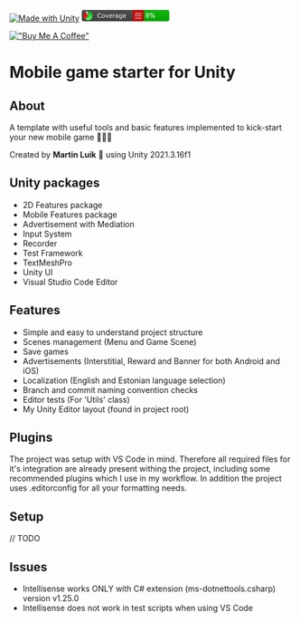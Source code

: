 [![Made with Unity](https://img.shields.io/badge/Made%20with-Unity-57b9d3.svg?style=flat&logo=unity)](https://unity3d.com) [![Alt text](./Reports/Report/badge_linecoverage.png?raw=true "Line Coverage")](https://htmlpreview.github.io/?https://github.com/luikmartin/mls-unity-mobile-game-starter/blob/main/Reports/Report/index.html)

[!["Buy Me A Coffee"](https://img.shields.io/badge/-buy_me_a%C2%A0coffee-gray?logo=buy-me-a-coffee)](https://www.buymeacoffee.com/martinluik)

# Mobile game starter for Unity

## About

A template with useful tools and basic features implemented to kick-start your new mobile game 🚀🚀🚀

Created by **Martin Luik** 🦢 using Unity 2021.3.16f1

## Unity packages

- 2D Features package
- Mobile Features package
- Advertisement with Mediation
- Input System
- Recorder
- Test Framework
- TextMeshPro
- Unity UI
- Visual Studio Code Editor

## Features

- Simple and easy to understand project structure
- Scenes management (Menu and Game Scene)
- Save games
- Advertisements (Interstitial, Reward and Banner for both Android and iOS)
- Localization (English and Estonian language selection)
- Branch and commit naming convention checks
- Editor tests (For 'Utils' class)
- My Unity Editor layout (found in project root)

## Plugins

The project was setup with VS Code in mind. Therefore all required files for it's integration are already present withing the project, including some recommended plugins which I use in my workflow. In addition the project uses .editorconfig for all your formatting needs.

## Setup

// TODO

## Issues

- Intellisense works ONLY with C# extension (ms-dotnettools.csharp) version v1.25.0
- Intellisense does not work in test scripts when using VS Code
